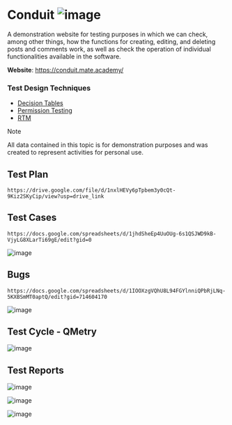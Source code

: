 # Conduit ![image](https://geps.dev/progress/70)
A demonstration website for testing purposes in which we can check, among other things, how the functions for creating, editing, and deleting posts and comments work, as well as check the operation of individual functionalities available in the software.

**Website**: https://conduit.mate.academy/

### Test Design Techniques 
- [Decision Tables](https://docs.google.com/spreadsheets/d/1_QwLYoHX-wFwLkbF4XeUC8xj2N0owpHUrGfPhyajdVg/edit?usp=sharing)
- [Permission Testing](https://docs.google.com/spreadsheets/d/1sWTXYgmUzHOWZ_byyDByNwEZc-Yge0oUUuSJHusPbYI/edit?usp=sharing)
- [RTM](https://docs.google.com/spreadsheets/d/1V_a8-PQUHLUL0XI_8Qe2RyWdNLdfp5Eud5vHNXj-w6E/edit?usp=sharing)

> [!NOTE]
> All data contained in this topic is for demonstration purposes and was created to represent activities for personal use.

## Test Plan 
```
https://drive.google.com/file/d/1nxlHEVy6pTpbem3y0cQt-9Kiz2SKyCip/view?usp=drive_link
```

## Test Cases

```
https://docs.google.com/spreadsheets/d/1jhdSheEp4UuOUg-6s1QSJWD9kB-VjyLG8XLarTi69gE/edit?gid=0
```

![image](https://github.com/user-attachments/assets/d59651e5-b644-4ff8-bc44-72c53268dddb)

## Bugs 

```
https://docs.google.com/spreadsheets/d/1IOOXzgVQhU8L94FGYlnniQPbRjLNq-5KXBSmMT0aptQ/edit?gid=714604170
```

![image](https://github.com/user-attachments/assets/21b8708b-b9ca-479c-8d6e-03b2e99c83ca)

## Test Cycle - QMetry
![image](https://github.com/user-attachments/assets/3a03f8a6-ac33-40ad-8039-4cf9720eb6f7)

## Test Reports

![image](https://github.com/user-attachments/assets/44939ebb-dbbe-4b42-b488-2efd3e1c00ad)

![image](https://github.com/user-attachments/assets/89694a66-0421-4f9d-9096-8b596cb65e12)

![image](https://github.com/user-attachments/assets/bdca9091-17c8-4063-abe6-0b9506dbb1e7)

